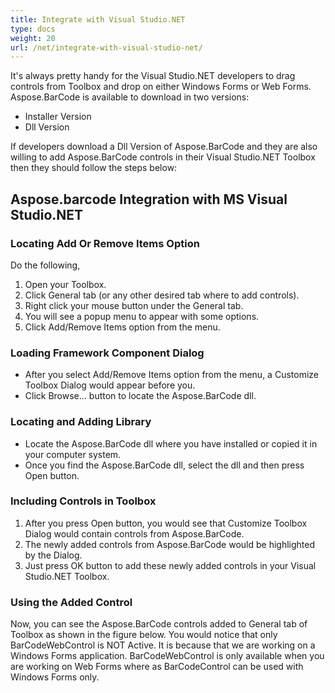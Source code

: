 ```yaml
---
title: Integrate with Visual Studio.NET
type: docs
weight: 20
url: /net/integrate-with-visual-studio-net/
---
```


It's always pretty handy for the Visual Studio.NET developers to drag controls from Toolbox and drop on either Windows Forms or Web Forms. Aspose.BarCode is available to download in two versions:

- Installer Version
- Dll Version

If developers download a Dll Version of Aspose.BarCode and they are also willing to add Aspose.BarCode controls in their Visual Studio.NET Toolbox then they should follow the steps below:
## **Aspose.barcode Integration with MS Visual Studio.NET**
### **Locating Add Or Remove Items Option**
Do the following,

1. Open your Toolbox.
1. Click General tab (or any other desired tab where to add controls).
1. Right click your mouse button under the General tab.
1. You will see a popup menu to appear with some options.
1. Click Add/Remove Items option from the menu.
### **Loading Framework Component Dialog**
- After you select Add/Remove Items option from the menu, a Customize Toolbox Dialog would appear before you.
- Click Browse... button to locate the Aspose.BarCode dll.
### **Locating and Adding Library**
- Locate the Aspose.BarCode dll where you have installed or copied it in your computer system.
- Once you find the Aspose.BarCode dll, select the dll and then press Open button.
### **Including Controls in Toolbox**
1. After you press Open button, you would see that Customize Toolbox Dialog would contain controls from Aspose.BarCode.
1. The newly added controls from Aspose.BarCode would be highlighted by the Dialog.
1. Just press OK button to add these newly added controls in your Visual Studio.NET Toolbox.
### **Using the Added Control**
Now, you can see the Aspose.BarCode controls added to General tab of Toolbox as shown in the figure below. You would notice that only BarCodeWebControl is NOT Active. It is because that we are working on a Windows Forms application. BarCodeWebControl is only available when you are working on Web Forms where as BarCodeControl can be used with Windows Forms only.
